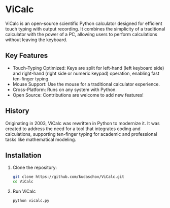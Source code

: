 # ViCalc

ViCalc is an open-source scientific Python calculator designed for efficient touch typing with output recording. It combines the simplicity of a traditional calculator with the power of a PC, allowing users to perform calculations without leaving the keyboard.

## Key Features

- Touch-Typing Optimized: Keys are split for left-hand (left keyboard side) and right-hand (right side or numeric keypad) operation, enabling fast ten-finger typing.
- Mouse Support: Use the mouse for a traditional calculator experience.
- Cross-Platform: Runs on any system with Python.
- Open Source: Contributions are welcome to add new features!

## History

Originating in 2003, ViCalc was rewritten in Python to modernize it. It was created to address the need for a tool that integrates coding and calculations, supporting ten-finger typing for academic and professional tasks like mathematical modeling.

## Installation

1. Clone the repository:
   ```bash
   git clone https://github.com/kudaschov/ViCalc.git
   cd ViCalc

2. Run ViCalc
   ```bash
   python vicalc.py